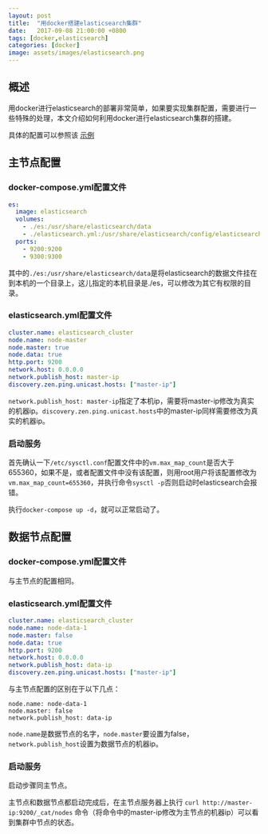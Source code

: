 ```yaml
---
layout: post
title:  "用docker搭建elasticsearch集群"
date:   2017-09-08 21:00:00 +0800
tags: [docker,elasticsearch]
categories: [docker]
image: assets/images/elasticsearch.png
---
```

## 概述

用docker进行elasticsearch的部署非常简单，如果要实现集群配置，需要进行一些特殊的处理，本文介绍如何利用docker进行elasticsearch集群的搭建。

具体的配置可以参照该 [示例](https://github.com/qihaiyan/fluentd-boot)

## 主节点配置

### docker-compose.yml配置文件

```yml
es:
  image: elasticsearch
  volumes:
    - ./es:/usr/share/elasticsearch/data
    - ./elasticsearch.yml:/usr/share/elasticsearch/config/elasticsearch.yml
  ports:
    - 9200:9200
    - 9300:9300
```
<!-- more -->

其中的```./es:/usr/share/elasticsearch/data```是将elasticsearch的数据文件挂在到本机的一个目录上，这儿指定的本机目录是./es，可以修改为其它有权限的目录。

### elasticsearch.yml配置文件

``` yml
cluster.name: elasticsearch_cluster
node.name: node-master
node.master: true
node.data: true
http.port: 9200
network.host: 0.0.0.0
network.publish_host: master-ip
discovery.zen.ping.unicast.hosts: ["master-ip"]
```

```network.publish_host: master-ip```指定了本机ip，需要将master-ip修改为真实的机器ip。```discovery.zen.ping.unicast.hosts```中的master-ip同样需要修改为真实的机器ip。

### 启动服务

首先确认一下```/etc/sysctl.conf```配置文件中的```vm.max_map_count```是否大于655360，如果不是，或者配置文件中没有该配置，则用root用户将该配置修改为```vm.max_map_count=655360```，并执行命令```sysctl -p```否则启动时elasticsearch会报错。

执行```docker-compose up -d```，就可以正常启动了。

## 数据节点配置

### docker-compose.yml配置文件

与主节点的配置相同。

### elasticsearch.yml配置文件

``` yml
cluster.name: elasticsearch_cluster
node.name: node-data-1
node.master: false
node.data: true
http.port: 9200
network.host: 0.0.0.0
network.publish_host: data-ip
discovery.zen.ping.unicast.hosts: ["master-ip"]
```

与主节点配置的区别在于以下几点：
```
node.name: node-data-1
node.master: false
network.publish_host: data-ip
```

```node.name```是数据节点的名字，```node.master```要设置为false，```network.publish_host```设置为数据节点的机器ip。

### 启动服务

启动步骤同主节点。

主节点和数据节点都启动完成后，在主节点服务器上执行 `curl http://master-ip:9200/_cat/nodes` 命令（将命令中的master-ip修改为主节点的机器ip）可以看到集群中节点的状态。
